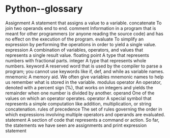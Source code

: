 # Python--glossary
Assignment A statement that assigns a value to a variable. concatenate To join two operands end to end. comment Information in a program that is meant for other programmers (or anyone reading the source code) and has no effect on the execution of the program. evaluate To simplify an expression by performing the operations in order to yield a single value. expression A combination of variables, operators, and values that represents a single result value. floating point A type that represents numbers with fractional parts. integer A type that represents whole numbers. keyword A reserved word that is used by the compiler to parse a program; you cannot use keywords like if, def, and while as variable names. mnemonic A memory aid. We often give variables mnemonic names to help us remember what is stored in the variable. modulus operator An operator, denoted with a percent sign (%), that works on integers and yields the remainder when one number is divided by another. operand One of the values on which an operator operates. operator A special symbol that represents a simple computation like addition, multiplication, or string concatenation. rules of precedence The set of rules governing the order in which expressions involving multiple operators and operands are evaluated. statement A section of code that represents a command or action. So far, the statements we have seen are assignments and print expression statement
